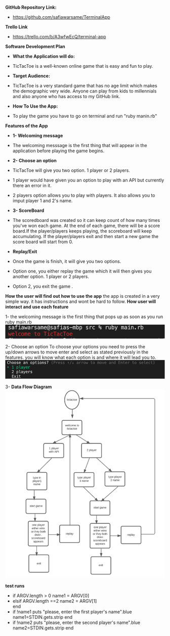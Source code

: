 **GitHub Repository Link:**
- https://github.com/safiawarsame/TerminalApp

**Trello Link**
- https://trello.com/b/A3wfwEcQ/terminal-app 

**Software Development Plan**

- **What the Application will do:**
- TicTacToe is a well-known online game that is easy and fun to play.

- **Target Audience:**
- TicTacToe is a very standard game that has no age limit which makes the demographic very wide. Anyone can play from kids to millennials and also anyone who has access to my GitHub link.
- **How To Use the App:**
- To play the game you have to go on terminal and run "ruby manin.rb" 

**Features of the App**

- **1- Welcoming message**
- The welcoming messsage is the first thing that will appear in the application before playing the game begins.

- **2- Choose an option**

- TicTacToe will give you two option. 1 player or 2 players.
- 1 player would have given you an option to play with an API but currently there an error in it.
- 2 players option allows you to play with players. It also allows you to imput player 1 and 2's name. 

- **3- ScoreBoard**
- The scoredboard was created so it can keep count of how many times you've won each game. At the end of each game, there will be a score board.If the player/players keeps playing, the scoreboard will keep accumulating. If the player/players exit and then start a new game the score board will start from 0.

- **Replay/Exit**
- Once the game is finish, it will give you two options. 
- Option one, you either replay the game which it will then gives you another option. 1 player or 2 players.
- Option 2, you exit the game .


**How the user will find out how to use the app**
the app is created in a very simple way. it has instructions and wont be hard to follow.
**How user will interact and use each feature**

1- the welcoming message is the first thing  that pops up as soon as you run ruby main.rb 
![welcome message](./docs/welcomingmessage.png)

2- Choose an option
To choose your options you need to press the up/down arrows to move enter and select
as stated previously in the features. you will know what each option is and where it will lead you to.
![choose an option](./docs/chooseanoption.png)

3- 
**Data Flow Diagram**
![flow diagram](./docs/flowdiagram.png)

**test runs**

- if ARGV.length > 0
    name1 = ARGV[0]
- elsif ARGV.length ==2
    name2 = ARGV[1]   
end 
- if !name1
 puts "please, enter the first player's name".blue
 name1=STDIN.gets.strip 
end
- if !name2
 puts "please, enter the second player's name".blue
 name2=STDIN.gets.strip 
 end
